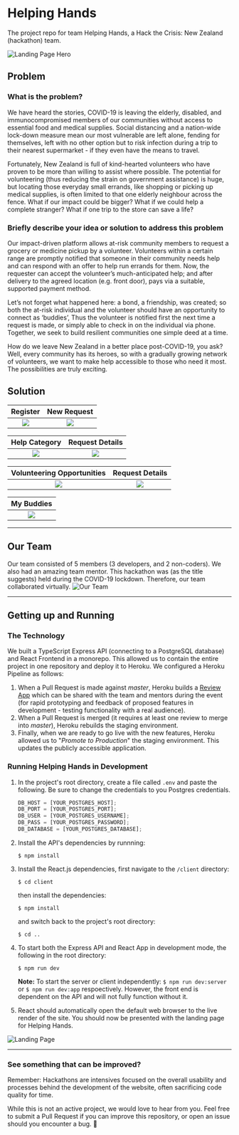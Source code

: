 # Helping Hands

The project repo for team Helping Hands, a Hack the Crisis: New Zealand (hackathon) team.

![Landing Page Hero](/screenshots/landing-page.gif "Landing Page Hero")

## Problem

### What is the problem?

We have heard the stories, COVID-19 is leaving the elderly, disabled, and immunocompromised members of our communities without access to essential food and medical supplies. Social distancing and a nation-wide lock-down measure mean our most vulnerable are left alone, fending for themselves, left with no other option but to risk infection during a trip to their nearest supermarket - if they even have the means to travel.

Fortunately, New Zealand is full of kind-hearted volunteers who have proven to be more than willing to assist where possible. The potential for volunteering (thus reducing the strain on government assistance) is huge, but locating those everyday small errands, like shopping or picking up medical supplies, is often limited to that one elderly neighbour across the fence. What if our impact could be bigger? What if we could help a complete stranger? What if one trip to the store can save a life?

### Briefly describe your idea or solution to address this problem

Our impact-driven platform allows at-risk community members to request a grocery or medicine pickup by a volunteer. Volunteers within a certain range are promptly notified that someone in their community needs help and can respond with an offer to help run errands for them. Now, the requester can accept the volunteer’s much-anticipated help; and after delivery to the agreed location (e.g. front door), pays via a suitable, supported payment method.

Let’s not forget what happened here: a bond, a friendship, was created; so both the at-risk individual and the volunteer should have an opportunity to connect as ‘buddies’, Thus the volunteer is notified first the next time a request is made, or simply able to check in on the individual via phone. Together, we seek to build resilient communities one simple deed at a time.

How do we leave New Zealand in a better place post-COVID-19, you ask? Well, every community has its heroes, so with a gradually growing network of volunteers, we want to make help accessible to those who need it most. The possibilities are truly exciting.

## Solution

|            Register            |            New Request            |
| :----------------------------: | :-------------------------------: |
| ![](/screenshots/register.gif) | ![](/screenshots/new-request.gif) |

|         Help Category          |          Request Details          |
| :----------------------------: | :-------------------------------: |
| ![](/screenshots/category.png) | ![](/screenshots/new-request.png) |

|  Volunteering Opportunities   |      Request Details      |
| :---------------------------: | :-----------------------: |
| ![](/screenshots/markers.png) | ![](/screenshots/map.png) |

|          My Buddies           |
| :---------------------------: |
| ![](/screenshots/buddies.gif) |

---

## Our Team

Our team consisted of 5 members (3 developers, and 2 non-coders). We also had an amazing team mentor. This hackathon was (as the title suggests) held during the COVID-19 lockdown. Therefore, our team collaborated virtually.
![Our Team](/screenshots/team-chat.png "Our Team")

---

## Getting up and Running

### The Technology

We built a TypeScript Express API (connecting to a PostgreSQL database) and React Frontend in a monorepo. This allowed us to contain the entire project in one repository and deploy it to Heroku. We configured a Heroku Pipeline as follows:

1. When a Pull Request is made against _master_, Heroku builds a [Review App](https://blog.heroku.com/heroku-review-apps-ga) which can be shared with the team and mentors during the event (for rapid prototyping and feedback of proposed features in development - testing functionality with a real audience).
2. When a Pull Request is merged (it requires at least one review to merge into _master_), Heroku rebuilds the staging environment.
3. Finally, when we are ready to go live with the new features, Heroku allowed us to "_Promote to Production_" the staging environment. This updates the publicly accessible application.

### Running Helping Hands in Development

1. In the project's root directory, create a file called `.env` and paste the following. Be sure to change the credentials to you Postgres credentials.

   ```javascript
   DB_HOST = [YOUR_POSTGRES_HOST];
   DB_PORT = [YOUR_POSTGRES_PORT];
   DB_USER = [YOUR_POSTGRES_USERNAME];
   DB_PASS = [YOUR_POSTGRES_PASSWORD];
   DB_DATABASE = [YOUR_POSTGRES_DATABASE];
   ```

2. Install the API's dependencies by runnning:

   ```
   $ npm install
   ```

3. Install the React.js dependencies, first navigate to the `/client` directory:

   ```
   $ cd client
   ```

   then install the dependencies:

   ```
   $ npm install
   ```

   and switch back to the project's root directory:

   ```
   $ cd ..
   ```

4. To start both the Express API and React App in development mode, the following in the root directory:

   ```
   $ npm run dev
   ```

   **Note:** To start the server or client independently: `$ npm run dev:server` or `$ npm run dev:app` respoectively. However, the front end is dependent on the API and will not fully function without it.

5. React should automatically open the default web browser to the live render of the site. You should now be presented with the landing page for Helping Hands.

![Landing Page](/screenshots/hero.png "Landing Page")

---

### See something that can be improved?

Remember: Hackathons are intensives focused on the overall usability and processes behind the development of the website, often sacrificing code quality for time.

While this is not an active project, we would love to hear from you. Feel free to submit a Pull Request if you can improve this repository, or open an issue should you encounter a bug. 🐞
